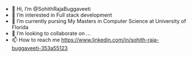 - 👋 Hi, I’m @SohithRajaBuggaveeti
- 👀 I’m interested in Full stack development
- 🌱 I’m currently pursing My Masters in Computer Science at University of Florida
- 💞️ I’m looking to collaborate on ...
- 📫 How to reach me https://www.linkedin.com/in/sohith-raja-buggaveeti-353a55123

<!---
SohithRajaBuggaveeti/SohithRajaBuggaveeti is a ✨ special ✨ repository because its `README.md` (this file) appears on your GitHub profile.
You can click the Preview link to take a look at your changes.
--->

